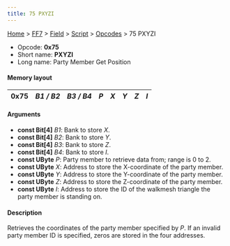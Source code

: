 ```yaml
---
title: 75 PXYZI
---
```


[Home](Main%20Page.md) > [FF7](FF7.md) > [Field](FF7/Field.md) > [Script](FF7/Field/Script.md) > [Opcodes](FF7/Field/Script/Opcodes.md) > 75 PXYZI

-   Opcode: **0x75**
-   Short name: **PXYZI**
-   Long name: Party Member Get Position

#### Memory layout

| 0x75 | *B1 / B2* | *B3 / B4* | *P* | *X* | *Y* | *Z* | *I* |
|------|-----------|-----------|-----|-----|-----|-----|-----|

#### Arguments

-   **const Bit\[4\]** *B1*: Bank to store *X*.
-   **const Bit\[4\]** *B2*: Bank to store *Y*.
-   **const Bit\[4\]** *B3*: Bank to store *Z*.
-   **const Bit\[4\]** *B4*: Bank to store *I*.
-   **const UByte** *P*: Party member to retrieve data from; range is 0
    to 2.
-   **const UByte** *X*: Address to store the X-coordinate of the party
    member.
-   **const UByte** *Y*: Address to store the Y-coordinate of the party
    member.
-   **const UByte** *Z*: Address to store the Z-coordinate of the party
    member.
-   **const UByte** *I*: Address to store the ID of the walkmesh
    triangle the party member is standing on.

#### Description

Retrieves the coordinates of the party member specified by *P*. If an
invalid party member ID is specified, zeros are stored in the four
addresses.
